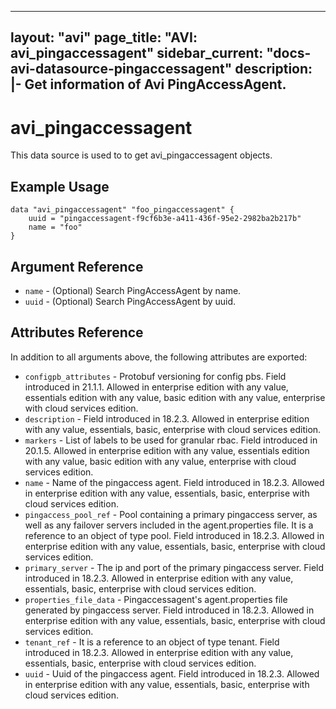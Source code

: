 <!--
    Copyright 2021 VMware, Inc.
    SPDX-License-Identifier: Mozilla Public License 2.0
-->
---
layout: "avi"
page_title: "AVI: avi_pingaccessagent"
sidebar_current: "docs-avi-datasource-pingaccessagent"
description: |-
  Get information of Avi PingAccessAgent.
---

# avi_pingaccessagent

This data source is used to to get avi_pingaccessagent objects.

## Example Usage

```hcl
data "avi_pingaccessagent" "foo_pingaccessagent" {
    uuid = "pingaccessagent-f9cf6b3e-a411-436f-95e2-2982ba2b217b"
    name = "foo"
}
```

## Argument Reference

* `name` - (Optional) Search PingAccessAgent by name.
* `uuid` - (Optional) Search PingAccessAgent by uuid.

## Attributes Reference

In addition to all arguments above, the following attributes are exported:

* `configpb_attributes` - Protobuf versioning for config pbs. Field introduced in 21.1.1. Allowed in enterprise edition with any value, essentials edition with any value, basic edition with any value, enterprise with cloud services edition.
* `description` - Field introduced in 18.2.3. Allowed in enterprise edition with any value, essentials, basic, enterprise with cloud services edition.
* `markers` - List of labels to be used for granular rbac. Field introduced in 20.1.5. Allowed in enterprise edition with any value, essentials edition with any value, basic edition with any value, enterprise with cloud services edition.
* `name` - Name of the pingaccess agent. Field introduced in 18.2.3. Allowed in enterprise edition with any value, essentials, basic, enterprise with cloud services edition.
* `pingaccess_pool_ref` - Pool containing a primary pingaccess server, as well as any failover servers included in the agent.properties file. It is a reference to an object of type pool. Field introduced in 18.2.3. Allowed in enterprise edition with any value, essentials, basic, enterprise with cloud services edition.
* `primary_server` - The ip and port of the primary pingaccess server. Field introduced in 18.2.3. Allowed in enterprise edition with any value, essentials, basic, enterprise with cloud services edition.
* `properties_file_data` - Pingaccessagent's agent.properties file generated by pingaccess server. Field introduced in 18.2.3. Allowed in enterprise edition with any value, essentials, basic, enterprise with cloud services edition.
* `tenant_ref` - It is a reference to an object of type tenant. Field introduced in 18.2.3. Allowed in enterprise edition with any value, essentials, basic, enterprise with cloud services edition.
* `uuid` - Uuid of the pingaccess agent. Field introduced in 18.2.3. Allowed in enterprise edition with any value, essentials, basic, enterprise with cloud services edition.

